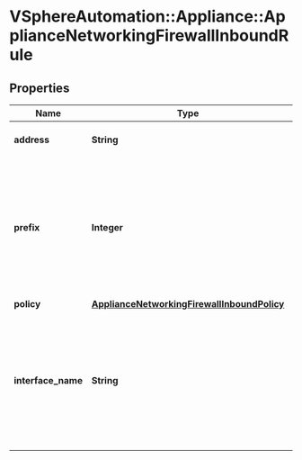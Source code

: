 # VSphereAutomation::Appliance::ApplianceNetworkingFirewallInboundRule

## Properties
Name | Type | Description | Notes
------------ | ------------- | ------------- | -------------
**address** | **String** | IPv4 or IPv6 address. | 
**prefix** | **Integer** | CIDR prefix used to mask address. For example, an IPv4 prefix of 24 ignores the low-order 8 bits of address. | 
**policy** | [**ApplianceNetworkingFirewallInboundPolicy**](ApplianceNetworkingFirewallInboundPolicy.md) |  | 
**interface_name** | **String** | The interface to which this rule applies. An empty string indicates that the rule applies to all interfaces. | [optional] 


